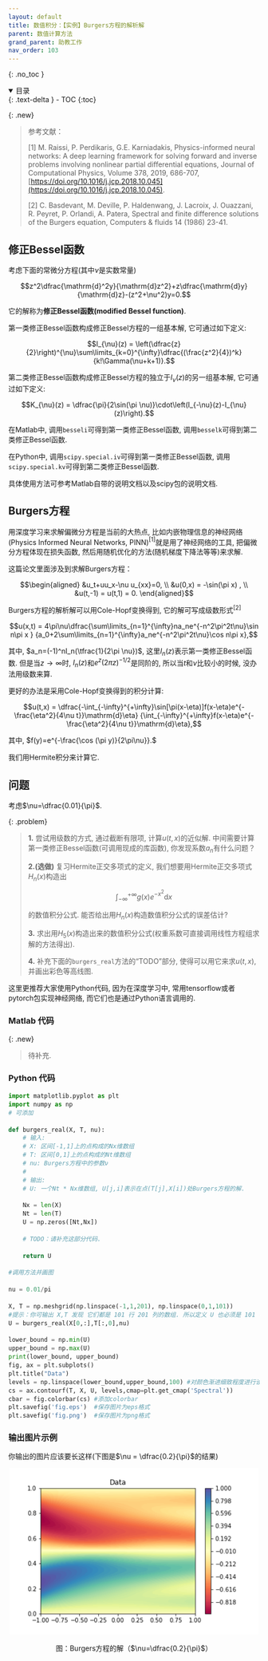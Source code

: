 ```yaml
---
layout: default
title: 数值积分：【实例】Burgers方程的解析解
parent: 数值计算方法
grand_parent: 助教工作
nav_order: 103
---
```


{: .no_toc }

<details open markdown="block">
  <summary>
    目录
  </summary>
  {: .text-delta }
- TOC
{:toc}
</details>


{: .new}
> 参考文献：
> 
> [1] M. Raissi, P. Perdikaris, G.E. Karniadakis, Physics-informed neural networks: A deep learning framework for solving forward and inverse problems involving nonlinear partial differential equations,
> Journal of Computational Physics, Volume 378, 2019,  686-707, 
> [https://doi.org/10.1016/j.jcp.2018.10.045](https://doi.org/10.1016/j.jcp.2018.10.045).
>
> [2] C. Basdevant, M. Deville, P. Haldenwang, J. Lacroix, J. Ouazzani, R. Peyret, P. Orlandi, A. Patera, 
> Spectral and finite difference solutions of the Burgers equation, Computers & fluids 14 (1986) 23-41.


## 修正Bessel函数

考虑下面的常微分方程(其中$\nu$是实数常量)

$$z^2\dfrac{\mathrm{d}^2y}{\mathrm{d}z^2}+z\dfrac{\mathrm{d}y}{\mathrm{d}z}-(z^2+\nu^2)y=0.$$

它的解称为**修正Bessel函数(modified Bessel function)**. 

第一类修正Bessel函数构成修正Bessel方程的一组基本解, 它可通过如下定义:

$$I_{\nu}(z) = \left(\dfrac{z}{2}\right)^{\nu}\sum\limits_{k=0}^{\infty}\dfrac{(\frac{z^2}{4})^k}{k!\Gamma(\nu+k+1)}.$$

第二类修正Bessel函数构成修正Bessel方程的独立于$I_{\nu}(z)$的另一组基本解, 它可通过如下定义:

$$K_{\nu}(z) = \dfrac{\pi}{2\sin(\pi \nu)}\cdot\left(I_{-\nu}(z)-I_{\nu}(z)\right).$$

在Matlab中, 调用```besseli```可得到第一类修正Bessel函数, 调用```besselk```可得到第二类修正Bessel函数. 

在Python中, 调用```scipy.special.iv```可得到第一类修正Bessel函数, 调用```scipy.special.kv```可得到第二类修正Bessel函数.

具体使用方法可参考Matlab自带的说明文档以及scipy包的说明文档. 



## Burgers方程

用深度学习来求解偏微分方程是当前的大热点, 比如内嵌物理信息的神经网络(Physics Informed Neural Networks, PINN)$^{[1]}$就是用了神经网络的工具, 
把偏微分方程体现在损失函数, 然后用随机优化的方法(随机梯度下降法等等)来求解. 

这篇论文里面涉及到求解Burgers方程：

$$\begin{aligned}
&u_t+uu_x-\nu u_{xx}=0, \\
&u(0,x) = -\sin(\pi x) , \\
&u(t,-1) = u(t,1) = 0.
\end{aligned}$$

Burgers方程的解析解可以用Cole-Hopf变换得到, 它的解可写成级数形式$^{[2]}$

$$u(x,t) = 4\pi\nu\dfrac{\sum\limits_{n=1}^{\infty}na_ne^{-n^2\pi^2t\nu}\sin n\pi x }
{a_0+2\sum\limits_{n=1}^{\infty}a_ne^{-n^2\pi^2t\nu}\cos n\pi x},$$

其中, $a_n=(-1)^nI_n(\tfrac{1}{2\pi \nu})$, 这里$I_n(z)$表示第一类修正Bessel函数.
但是当$z\to \infty$时, $I_n(z)$和$e^z(2\pi z)^{-1/2}$是同阶的, 所以当$t$和$\nu$比较小的时候, 没办法用级数来算. 

更好的办法是采用Cole-Hopf变换得到的积分计算:

$$u(t,x) = \dfrac{-\int_{-\infty}^{+\infty}\sin[\pi(x-\eta)]f(x-\eta)e^{-\frac{\eta^2}{4\nu t}}\mathrm{d}\eta}
{\int_{-\infty}^{+\infty}f(x-\eta)e^{-\frac{\eta^2}{4\nu t}}\mathrm{d}\eta},$$

其中, $f(y)=e^{-\frac{\cos (\pi y)}{2\pi\nu}}.$

我们用Hermite积分来计算它. 

## 问题

考虑$\nu=\dfrac{0.01}{\pi}$. 

{: .problem}
> **1.** 尝试用级数的方式, 通过截断有限项, 计算$u(t,x)$的近似解. 
中间需要计算第一类修正Bessel函数(可调用现成的库函数), 你发现系数$a_n$有什么问题？
>
> **2.(选做)** 复习Hermite正交多项式的定义, 我们想要用Hermite正交多项式$H_n(x)$构造出
>
> $$\int_{-\infty}^{+\infty}g(x)e^{-x^2}\mathrm{d}x$$
>
> 的数值积分公式. 能否给出用$H_n(x)$构造数值积分公式的误差估计? 
>
> **3.** 求出用$H_5(x)$构造出来的数值积分公式(权重系数可直接调用线性方程组求解的方法得出).
> 
> **4.** 补充下面的```burgers_real```方法的“TODO”部分, 使得可以用它来求$u(t,x)$, 并画出彩色等高线图. 

这里更推荐大家使用Python代码, 因为在深度学习中, 常用tensorflow或者pytorch包实现神经网络, 而它们也是通过Python语言调用的.

### Matlab 代码

{: .new}
> 待补充.


### Python 代码

```python
import matplotlib.pyplot as plt
import numpy as np
# 可添加

def burgers_real(X, T, nu):
    # 输入: 
    # X: 区间[-1,1]上的点构成的Nx维数组
    # T: 区间[0,1]上的点构成的Nt维数组
    # nu: Burgers方程中的参数ν
    #
    # 输出: 
    # U: 一个Nt * Nx维数组, U[j,i]表示在点(T[j],X[i])处Burgers方程的解.
    
    Nx = len(X)
    Nt = len(T)
    U = np.zeros([Nt,Nx]) 

    # TODO：请补充这部分代码. 

    return U

#调用方法并画图

nu = 0.01/pi

X, T = np.meshgrid(np.linspace(-1,1,201), np.linspace(0,1,101)) 
#提示：你可输出 X,T 发现 它们都是 101 行 201 列的数组. 所以定义 U 也必须是 101 行 201 列的数组.
U = burgers_real(X[0,:],T[:,0],nu)

lower_bound = np.min(U)
upper_bound = np.max(U)
print(lower_bound, upper_bound)
fig, ax = plt.subplots()
plt.title("Data")
levels = np.linspace(lower_bound,upper_bound,100) #对颜色渐进细致程度进行设置
cs = ax.contourf(T, X, U, levels,cmap=plt.get_cmap('Spectral'))
cbar = fig.colorbar(cs) #添加colorbar
plt.savefig('fig.eps')  #保存图片为eps格式
plt.savefig('fig.png')  #保存图片为png格式
```

### 输出图片示例

你输出的图片应该要长这样(下图是$\nu = \dfrac{0.2}{\pi}$的结果)

<div align = center>
<img src="/pics/Burgers1.png" width = "500"/>

<br/>


图：Burgers方程的解（$\nu=\dfrac{0.2}{\pi}$）
</div>
